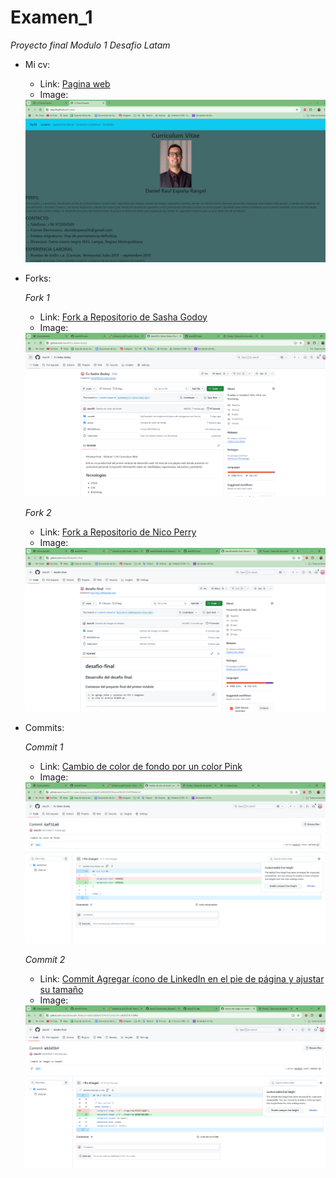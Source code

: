 # Examen_1

  *Proyecto final Modulo 1 Desafio Latam*  

- Mi cv: 
  
  * Link: [Pagina web](https://daes38.github.io/Prueba/)
  * Image:
  <img src="./assets/img/C5.png"/>

- Forks:

  *Fork 1*
  * Link: [Fork a Repositorio de Sasha Godoy](https://github.com/daes38/Cv-Sasha-Godoy)
  * Image:
  <img src="./assets/img/Fork1.png"/>

  *Fork 2*
  * Link: [Fork a Repositorio de Nico Perry](https://github.com/daes38/desafio-final)
  * Image:
  <img src="./assets/img/Fork2.png"/>

- Commits:
   
   *Commit 1*
  * Link: [Cambio de color de fondo por un color Pink](https://github.com/daes38/Cv-Sasha-Godoy/commit/6af31a0862b93030ea1a290c9313347ff8d4a1ef)
  * Image:
  <img src="./assets/img/C6.png"/>

  *Commit 2*
  * Link: [Commit Agregar ícono de LinkedIn en el pie de página y ajustar su tamaño](https://github.com/daes38/desafio-final/commit/eb2d3b4278f4c105a1dc5641edb3858181df8f0d)
  * Image:
  <img src="./assets/img/commit2.png"/>
